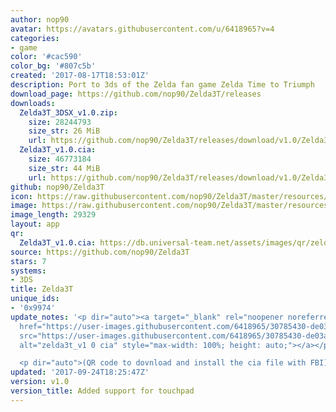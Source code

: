 ```yaml
---
author: nop90
avatar: https://avatars.githubusercontent.com/u/6418965?v=4
categories:
- game
color: '#cac590'
color_bg: '#807c5b'
created: '2017-08-17T18:53:01Z'
description: Port to 3ds of the Zelda fan game Zelda Time to Triumph
download_page: https://github.com/nop90/Zelda3T/releases
downloads:
  Zelda3T_3DSX_v1.0.zip:
    size: 28244793
    size_str: 26 MiB
    url: https://github.com/nop90/Zelda3T/releases/download/v1.0/Zelda3T_3DSX_v1.0.zip
  Zelda3T_v1.0.cia:
    size: 46773184
    size_str: 44 MiB
    url: https://github.com/nop90/Zelda3T/releases/download/v1.0/Zelda3T_v1.0.cia
github: nop90/Zelda3T
icon: https://raw.githubusercontent.com/nop90/Zelda3T/master/resources/icon.png
image: https://raw.githubusercontent.com/nop90/Zelda3T/master/resources/banner.png
image_length: 29329
layout: app
qr:
  Zelda3T_v1.0.cia: https://db.universal-team.net/assets/images/qr/zelda3t_v1-0-cia.png
source: https://github.com/nop90/Zelda3T
stars: 7
systems:
- 3DS
title: Zelda3T
unique_ids:
- '0x9974'
update_notes: '<p dir="auto"><a target="_blank" rel="noopener noreferrer nofollow"
  href="https://user-images.githubusercontent.com/6418965/30785430-de03a4ba-a166-11e7-8ee4-c1a70f39968c.jpg"><img
  src="https://user-images.githubusercontent.com/6418965/30785430-de03a4ba-a166-11e7-8ee4-c1a70f39968c.jpg"
  alt="zelda3t_v1 0 cia" style="max-width: 100%; height: auto;"></a></p>

  <p dir="auto">(QR code to dovnload and install the cia file with FBI)</p>'
updated: '2017-09-24T18:25:47Z'
version: v1.0
version_title: Added support for touchpad
---
```


